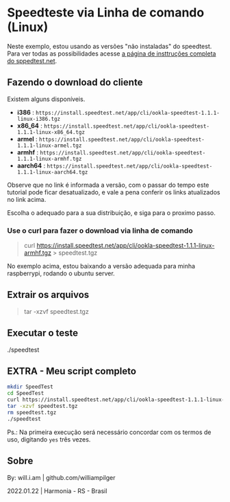 # Speedteste via Linha de comando (Linux)

Neste exemplo, estou usando as versões "não instaladas" do speedtest. Para ver todas as possibilidades acesse [a página de insttruções completa do sppedtest.net](https://www.speedtest.net/pt/apps/cli).


## Fazendo o download do cliente

Existem alguns disponíveis.

- **i386** : `https://install.speedtest.net/app/cli/ookla-speedtest-1.1.1-linux-i386.tgz`
- **x86_64** : `https://install.speedtest.net/app/cli/ookla-speedtest-1.1.1-linux-x86_64.tgz`
- **armel** : `https://install.speedtest.net/app/cli/ookla-speedtest-1.1.1-linux-armel.tgz`
- **armhf** : `https://install.speedtest.net/app/cli/ookla-speedtest-1.1.1-linux-armhf.tgz`
- **aarch64** : `https://install.speedtest.net/app/cli/ookla-speedtest-1.1.1-linux-aarch64.tgz`

Observe que no link é informada a versão, com o passar do tempo este tutorial pode ficar desatualizado, e vale a pena conferir os links atualizados no link acima.

Escolha o adequado para a sua distribuição, e siga para o proximo passo.

### Use o curl para fazer o download via linha de comando

> curl https://install.speedtest.net/app/cli/ookla-speedtest-1.1.1-linux-armhf.tgz > speedtest.tgz

No exemplo acima, estou baixando a versão adequada para minha raspberrypi, rodando o ubuntu server.

## Extrair os arquivos

> tar -xzvf speedtest.tgz

## Executar o teste

./speedtest

## EXTRA - Meu script completo

```sh
mkdir SpeedTest
cd SpeedTest
curl https://install.speedtest.net/app/cli/ookla-speedtest-1.1.1-linux-armhf.tgz > speedtest.tgz
tar -xzvf speedtest.tgz
rm speedtest.tgz
./speedtest
```

Ps.: Na primeira execução será necessário concordar com os termos de uso, digitando `yes` três vezes.


## Sobre

By: will.i.am | github.com/williampilger

2022.01.22 | Harmonia - RS - Brasil
